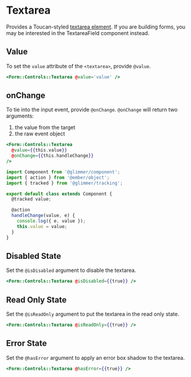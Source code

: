 # Textarea

Provides a Toucan-styled [textarea element](https://developer.mozilla.org/en-US/docs/Web/HTML/Element/textarea). If you are building forms, you may be interested in the TextareaField component instead.

## Value

To set the `value` attribute of the `<textarea>`, provide `@value`.

```hbs
<Form::Controls::Textarea @value='value' />
```

## onChange

To tie into the input event, provide `@onChange`. `@onChange` will return two arguments:

1. the value from the target
2. the raw event object

```hbs
<Form::Controls::Textarea
  @value={{this.value}}
  @onChange={{this.handleChange}}
/>
```

```js
import Component from '@glimmer/component';
import { action } from '@ember/object';
import { tracked } from '@glimmer/tracking';

export default class extends Component {
  @tracked value;

  @action
  handleChange(value, e) {
    console.log({ e, value });
    this.value = value;
  }
}
```

## Disabled State

Set the `@isDisabled` argument to disable the textarea.

```hbs
<Form::Controls::Textarea @isDisabled={{true}} />
```

## Read Only State

Set the `@isReadOnly` argument to put the textarea in the read only state.

```hbs
<Form::Controls::Textarea @isReadOnly={{true}} />
```

## Error State

Set the `@hasError` argument to apply an error box shadow to the textarea.

```hbs
<Form::Controls::Textarea @hasError={{true}} />
```
